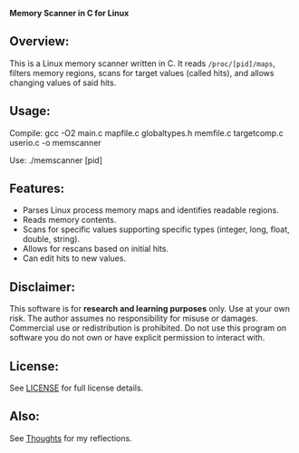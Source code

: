**Memory Scanner in C for Linux**

## Overview:
This is a Linux memory scanner written in C. It reads `/proc/[pid]/maps`, filters memory regions, scans for target values (called hits), and allows changing values of said hits.

## Usage:
Compile:
gcc -O2 main.c mapfile.c globaltypes.h memfile.c targetcomp.c userio.c -o memscanner



Use:
./memscanner [pid]

## Features:
- Parses Linux process memory maps and identifies readable regions.
- Reads memory contents.
- Scans for specific values supporting specific types (integer, long, float, double, string).
- Allows for rescans based on initial hits. 
- Can edit hits to new values.

## Disclaimer:
This software is for **research and learning purposes** only.
Use at your own risk. The author assumes no responsibility for misuse or damages.  
Commercial use or redistribution is prohibited.
Do not use this program on software you do not own or have explicit permission to interact with.

## License:
See [LICENSE](LICENSE) for full license details.

## Also:
See [Thoughts](thoughts/thoughts.txt) for my reflections.




